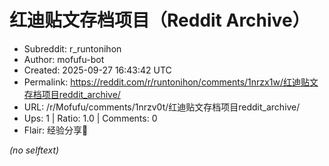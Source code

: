 # 红迪贴文存档项目（Reddit Archive）

- Subreddit: r_runtonihon
- Author: mofufu-bot
- Created: 2025-09-27 16:43:42 UTC
- Permalink: https://reddit.com/r/runtonihon/comments/1nrzx1w/红迪贴文存档项目reddit_archive/
- URL: /r/Mofufu/comments/1nrzv0t/红迪贴文存档项目reddit_archive/
- Ups: 1 | Ratio: 1.0 | Comments: 0
- Flair: 经验分享🤝

_(no selftext)_
